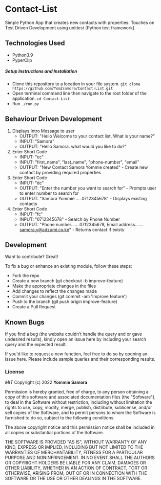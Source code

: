 # Contact-List

Simple Python App that creates new contacts with properties. Touches on Test Driven Development using unittest (Python test framework).

## Technologies Used

- Python3.9
- PyperClip

##### Setup Instructions and Installation

- Clone this repository to a location in your file system. `git clone https://github.com/YomZsamora/Contact-List.git`
- Open terminal command line then navigate to the root folder of the application. `cd Contact-List`
- Run `./run.py` 


## Behaviour Driven Development

1. Displays Intro Message to user
    - OUTPUT: "Hello Welcome to your contact list. What is your name?"
   - INPUT: "Samora"
   - OUTPUT: "Hello Samora. what would you like to do?"
2. Enter Short Code
   - INPUT: "cc"
   - INPUT: "first_name", "last_name", "phone-number", "email"
   - OUTPUT: "New Contact Samora Yommie created" - Create new contact by providing required properties
3. Enter Short Code
   - INPUT: "dc" 
   - OUTPUT: "Enter the number you want to search for" - Prompts user to enter number to search for
   - OUTPUT: "Samora Yommie .....0712345678" - Displays existing contacts
4. Enter Short Code
   - INPUT: "fc"
   - INPUT: "0712345678" - Search by Phone Number
   - OUTPUT: "Phone number.......0712345678, Email address....... samora.y@adzumi.co.ke" - Returns contact if exists

## Development

Want to contribute? Great!

To fix a bug or enhance an existing module, follow these steps:
- Fork the repo
- Create a new branch (git checkout -b improve-feature)
- Make the appropriate changes in the files
- Add changes to reflect the changes made
- Commit your changes (git commit -am 'Improve feature')
- Push to the branch (git push origin improve-feature)
- Create a Pull Request


## Known Bugs

If you find a bug (the website couldn't handle the query and or gave undesired results), kindly open an issue here by including your search query and the expected result.

If you'd like to request a new function, feel free to do so by opening an issue here. Please include sample queries and their corresponding results.

### License

*MIT*
Copyright (c) 2022 **Yommie Samora**

Permission is hereby granted, free of charge, to any person obtaining a copy of this software and associated documentation files (the "Software"), to deal in the Software without restriction, including without limitation the rights to use, copy, modify, merge, publish, distribute, sublicense, and/or sell copies of the Software, and to permit persons to whom the Software is furnished to do so, subject to the following conditions:

The above copyright notice and this permission notice shall be included in all copies or substantial portions of the Software.

THE SOFTWARE IS PROVIDED "AS IS", WITHOUT WARRANTY OF ANY KIND, EXPRESS OR IMPLIED, INCLUDING BUT NOT LIMITED TO THE WARRANTIES OF MERCHANTABILITY, FITNESS FOR A PARTICULAR PURPOSE AND NONINFRINGEMENT. IN NO EVENT SHALL THE AUTHORS OR COPYRIGHT HOLDERS BE LIABLE FOR ANY CLAIM, DAMAGES OR OTHER LIABILITY, WHETHER IN AN ACTION OF CONTRACT, TORT OR OTHERWISE, ARISING FROM, OUT OF OR IN CONNECTION WITH THE SOFTWARE OR THE USE OR OTHER DEALINGS IN THE SOFTWARE.
